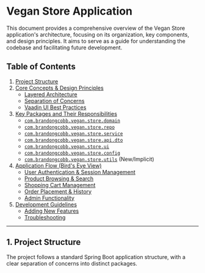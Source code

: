 # Vegan Store Application

This document provides a comprehensive overview of the Vegan Store application's architecture, focusing on its organization, key components, and design principles. It aims to serve as a guide for understanding the codebase and facilitating future development.

## Table of Contents

1.  [Project Structure](#1-project-structure)
2.  [Core Concepts & Design Principles](#2-core-concepts--design-principles)
    *   [Layered Architecture](#layered-architecture)
    *   [Separation of Concerns](#separation-of-concerns)
    *   [Vaadin UI Best Practices](#vaadin-ui-best-practices)
3.  [Key Packages and Their Responsibilities](#3-key-packages-and-their-responsibilities)
    *   [`com.brandongcobb.vegan.store.domain`](#combrandongcobbveganstoredomain)
    *   [`com.brandongcobb.vegan.store.repo`](#combrandongcobbveganstorerepo)
    *   [`com.brandongcobb.vegan.store.service`](#combrandongcobbveganstoreservice)
    *   [`com.brandongcobb.vegan.store.api.dto`](#combrandongcobbveganstoreapidto)
    *   [`com.brandongcobb.vegan.store.ui`](#combrandongcobbveganstoreui)
    *   [`com.brandongcobb.vegan.store.config`](#combrandongcobbveganstoreconfig)
    *   [`com.brandongcobb.vegan.store.utils`](#combrandongcobbveganstoreutils) (New/Implicit)
4.  [Application Flow (Bird's Eye View)](#4-application-flow-birds-eye-view)
    *   [User Authentication & Session Management](#user-authentication--session-management)
    *   [Product Browsing & Search](#product-browsing--search)
    *   [Shopping Cart Management](#shopping-cart-management)
    *   [Order Placement & History](#order-placement--history)
    *   [Admin Functionality](#admin-functionality)
5.  [Development Guidelines](#5-development-guidelines)
    *   [Adding New Features](#adding-new-features)
    *   [Troubleshooting](#troubleshooting)

---

## 1. Project Structure

The project follows a standard Spring Boot application structure, with a clear separation of concerns into distinct packages.

